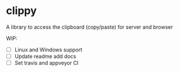 # clippy

A library to access the clipboard (copy/paste) for server and browser


WIP:

- [ ] Linux and Windows support
- [ ] Update readme add docs
- [ ] Set travis and appveyor CI
